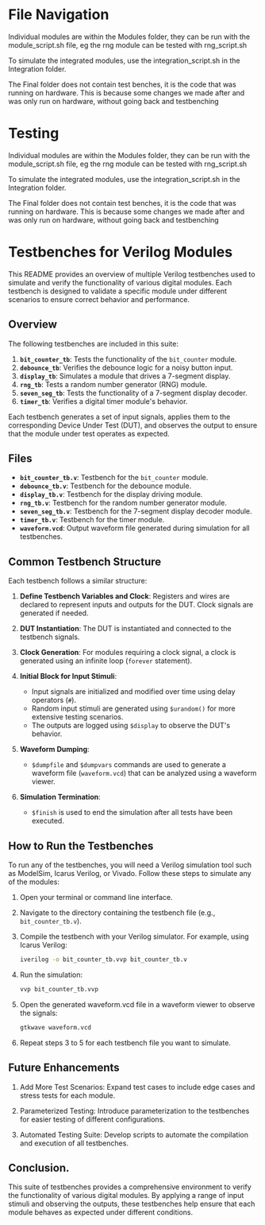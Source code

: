 # File Navigation

Individual modules are within the Modules folder, they can be run with the module_script.sh file, eg the rng module can be tested with rng_script.sh

To simulate the integrated modules, use the integration_script.sh in the Integration folder.

The Final folder does not contain test benches, it is the code that was running on hardware. This is because some changes we made after and was only run on hardware, without going back and testbenching

# Testing

Individual modules are within the Modules folder, they can be run with the module_script.sh file, eg the rng module can be tested with rng_script.sh

To simulate the integrated modules, use the integration_script.sh in the Integration folder.

The Final folder does not contain test benches, it is the code that was running on hardware. This is because some changes we made after and was only run on hardware, without going back and testbenching

# Testbenches for Verilog Modules

This README provides an overview of multiple Verilog testbenches used to simulate and verify the functionality of various digital modules. Each testbench is designed to validate a specific module under different scenarios to ensure correct behavior and performance.

## Overview

The following testbenches are included in this suite:

1. **`bit_counter_tb`**: Tests the functionality of the `bit_counter` module.
2. **`debounce_tb`**: Verifies the debounce logic for a noisy button input.
3. **`display_tb`**: Simulates a module that drives a 7-segment display.
4. **`rng_tb`**: Tests a random number generator (RNG) module.
5. **`seven_seg_tb`**: Tests the functionality of a 7-segment display decoder.
6. **`timer_tb`**: Verifies a digital timer module's behavior.

Each testbench generates a set of input signals, applies them to the corresponding Device Under Test (DUT), and observes the output to ensure that the module under test operates as expected.

## Files

- **`bit_counter_tb.v`**: Testbench for the `bit_counter` module.
- **`debounce_tb.v`**: Testbench for the debounce module.
- **`display_tb.v`**: Testbench for the display driving module.
- **`rng_tb.v`**: Testbench for the random number generator module.
- **`seven_seg_tb.v`**: Testbench for the 7-segment display decoder module.
- **`timer_tb.v`**: Testbench for the timer module.
- **`waveform.vcd`**: Output waveform file generated during simulation for all testbenches.

## Common Testbench Structure

Each testbench follows a similar structure:

1. **Define Testbench Variables and Clock**: Registers and wires are declared to represent inputs and outputs for the DUT. Clock signals are generated if needed.

2. **DUT Instantiation**: The DUT is instantiated and connected to the testbench signals.

3. **Clock Generation**: For modules requiring a clock signal, a clock is generated using an infinite loop (`forever` statement).

4. **Initial Block for Input Stimuli**:
   - Input signals are initialized and modified over time using delay operators (`#`).
   - Random input stimuli are generated using `$urandom()` for more extensive testing scenarios.
   - The outputs are logged using `$display` to observe the DUT's behavior.

5. **Waveform Dumping**:
   - `$dumpfile` and `$dumpvars` commands are used to generate a waveform file (`waveform.vcd`) that can be analyzed using a waveform viewer.

6. **Simulation Termination**:
   - `$finish` is used to end the simulation after all tests have been executed.

## How to Run the Testbenches

To run any of the testbenches, you will need a Verilog simulation tool such as ModelSim, Icarus Verilog, or Vivado. Follow these steps to simulate any of the modules:

1. Open your terminal or command line interface.
2. Navigate to the directory containing the testbench file (e.g., `bit_counter_tb.v`).
3. Compile the testbench with your Verilog simulator. For example, using Icarus Verilog:

   ```bash
   iverilog -o bit_counter_tb.vvp bit_counter_tb.v

4. Run the simulation:
   ```bash
   vvp bit_counter_tb.vvp

5. Open the generated waveform.vcd file in a waveform viewer to observe the signals:

   ```bash
   gtkwave waveform.vcd

6. Repeat steps 3 to 5 for each testbench file you want to simulate.

## Future Enhancements
1. Add More Test Scenarios: Expand test cases to include edge cases and stress tests for each module.
   
2. Parameterized Testing: Introduce parameterization to the testbenches for easier testing of different configurations.
   
3. Automated Testing Suite: Develop scripts to automate the compilation and execution of all testbenches.

## Conclusion.
This suite of testbenches provides a comprehensive environment to verify the functionality of various digital modules. By applying a range of input stimuli and observing the outputs, these testbenches help ensure that each module behaves as expected under different conditions.


